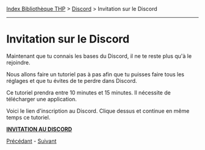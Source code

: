 [Index Bibliothèque THP](https://github.com/TheHackingProject/bibliotheque-THP) > [Discord](https://github.com/TheHackingProject/bibliotheque-THP/blob/master/sommaires/tuto_discord.md) > Invitation sur le Discord

___

# Invitation sur le Discord

Maintenant que tu connais les bases du Discord, il ne te reste plus qu'à le rejoindre.

Nous allons faire un tutoriel pas à pas afin que tu puisses faire tous les réglages et que tu évites de te perdre dans Discord. 

Ce tutoriel prendra entre 10 minutes et 15 minutes. Il nécessite de télécharger une application. 

Voici le lien d'inscription au Discord. Clique dessus et continue en même temps ce tutoriel.

[**INVITATION AU DISCORD**](https://discord.com/login)


[Précédant](https://github.com/TheHackingProject/bibliotheque-THP/blob/master/tuto_discord/philosophie_de_discord_a_thp.md) - [Suivant](https://github.com/TheHackingProject/bibliotheque-THP/blob/master/tuto_discord/email.md)